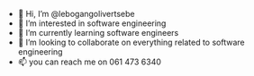 - 👋 Hi, I’m @lebogangolivertsebe
- 👀 I’m interested in software engineering 
- 🌱 I’m currently learning software engineers 
- 💞️ I’m looking to collaborate on everything related to software engineering 
- 📫 you can reach me on 061 473 6340 

<!---
lebogangolivertsebe/lebogangolivertsebe is a ✨ special ✨ repository because its `README.md` (this file) appears on your GitHub profile.
You can click the Preview link to take a look at your changes.
--->
